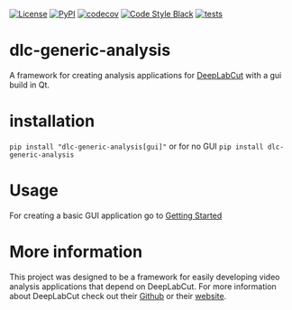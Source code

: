 [![License](https://img.shields.io/pypi/l/dlc-generic-analysis.svg?color=green)](https://github.com/SurgicalPhotonics/dlc-generic-analysis/raw/main/LICENSE)
[![PyPI](https://img.shields.io/pypi/v/dlc-generic-analysis.svg?color=green)](https://pypi.org/project/dlc-generic-analysis)
[![codecov](https://codecov.io/gh/SurgicalPhotonics/dlc-generic-analysis/branch/main/graph/badge.svg?token=VVV5ZKD8OL)](https://codecov.io/gh/SurgicalPhotonics/dlc-generic-analysis)
[![Code Style Black](https://img.shields.io/badge/code%20style-black-000000.svg)](https://github.com/psf/black)
[![tests](https://github.com/SurgicalPhotonics/dlc-generic-analysis/actions/workflows/test.yml/badge.svg)](https://github.com/SurgicalPhotonics/dlc-generic-analysis/actions/workflows/test.yml)


# dlc-generic-analysis

A framework for creating analysis applications for [DeepLabCut](https://github.com/deeplabcut/deeplabcut) with a gui build in Qt.


# installation
`pip install "dlc-generic-analysis[gui]"` or for no GUI `pip install dlc-generic-analysis`

# Usage

For creating a basic GUI application go to [Getting Started](docs/getting_started.md)

# More information

This project was designed to be a framework for easily developing video analysis applications that depend on DeepLabCut.
For more information about DeepLabCut check out their [Github](https://github.com/deeplabcut/deeplabcut) or their 
[website](http://deeplabcut.org).
